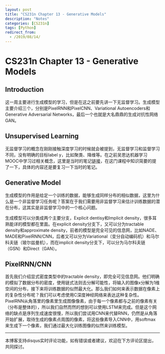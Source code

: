 ```yaml
---
layout: post
title: "CS231n Chapter 13 - Generative Models"
description: "Notes"
categories: [CS231n]
tags: [Python]
redirect_from:
  - /2019/08/14/
---
```


# CS231n Chapter 13 - Generative Models  

## Introduction  

这一周主要进行生成模型的学习，但是在这之前要先讲一下无监督学习。生成模型主要介绍三个，分别是PixelRNN和PixelCNN、Variational Autoencoders和Generative Adversarial Networks，最后一个也就是大名鼎鼎的生成对抗性网络GAN。  

## Unsupervised Learning  

无监督学习的概念在刚刚接触深度学习的时候就会被提到，无监督学习和监督学习不同，没有明确的目标label y，比如聚类、降维等。在之前吴恩达机器学习MOOC中学习过相关概念，这里是当时的笔记[链接](http://justin-yu.me/blog/2019/01/30/Machine-Learning-by-Andrew-Ng-Chapter-8/)，在这门课程中知识简要的提了一下，具体的内容还是要复习一下当时的笔记。  

## Generative Model  

生成模型的作用是给定一个训练的数据，能够生成同样分布的相似数据，这里为什么是一个非监督学习任务呢？答案在于我们需要用非监督学习来估计训练数据的潜在分布，这其实是非监督学习中的一个核心问题。  

生成模型可以分类成两个主要分支，Explicit dentisy和Implicit density，很多耳熟能详的模型都在里面。在explicit density分支下，又可以分为tractable density和approximate density，前者的模型是完全可见的信息网，比如NADE、MADE和PixelRNN/CNN，后者又可以分为Variational（变分自动编码机）和马尔科夫链（玻尔兹曼机），而在implicit density分支下，可以分为马尔科夫链（GSN）和Direct（GAN）。  

## PixelRNN/CNN  

首先我们介绍显式密度类型中的tractable density，即完全可见信息网。他们明确的模拟了数据分布的密度，使用链式法则去分解可能性，将输入的图像x分解为1维空间的分布，接下来将训练数据的似然最大化。那么我们如何来表示数据在像素上的复杂性分布呢？我们可以考虑使用C深度神经网络来表达这种复杂性。PixelRNN从角落里的像素里生成图像像素，由于每一个像素都与之前的像素有关（分布是整体的），所以我们自然而然的想到可以使用LSTM来完成。但是这个网络的缺点是序列生成速度很慢，所以我们尝试用CNN来代替RNN，仍然是从角落开始扩展，取待生成的像素点周围的像素，将这些像素导入CNN中，用softmax来生成下一个像素，我们通过最大化训练图像的似然来训练模型。  



---
本博客支持disqus实时评论功能，如有错误或者建议，欢迎在下方评论区提出，共同探讨。  
